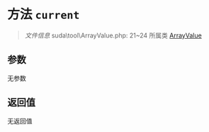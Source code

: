 # 方法 `current`

> *文件信息* suda\tool\ArrayValue.php: 21~24
> 所属类 [ArrayValue](../ArrayValue.md)




## 参数


无参数


## 返回值

无返回值
